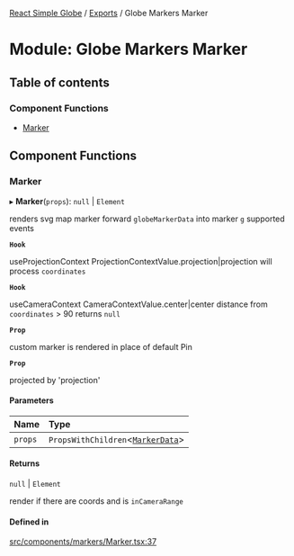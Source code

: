 [React Simple Globe](../README.md) / [Exports](../modules.md) / Globe Markers Marker

# Module: Globe Markers Marker

## Table of contents

### Component Functions

- [Marker](Globe_Markers_Marker.md#marker)

## Component Functions

### Marker

▸ **Marker**(`props`): ``null`` \| `Element`

renders svg map marker
forward `globeMarkerData` into marker `g` supported events

**`Hook`**

useProjectionContext ProjectionContextValue.projection|projection will process `coordinates`

**`Hook`**

useCameraContext CameraContextValue.center|center distance from `coordinates` > 90 returns `null`

**`Prop`**

custom marker is rendered in place of default Pin

**`Prop`**

projected by 'projection'

#### Parameters

| Name | Type |
| :------ | :------ |
| `props` | `PropsWithChildren`<[`MarkerData`](../interfaces/Globe_Markers_Types.MarkerData.md)\> |

#### Returns

``null`` \| `Element`

render if there are coords and is `inCameraRange`

#### Defined in

[src/components/markers/Marker.tsx:37](https://github.com/Gaushao/d3-react-globe/blob/636f719/src/components/markers/Marker.tsx#L37)
